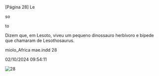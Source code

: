 [Página 28]
Le

so

to

Dizem que, em Lesoto, viveu um pequeno
dinossauro herbívoro e bípede que
chamaram de Lesothosaurus.

miolo_Africa mae.indd 28

02/10/2024 09:54:11

![28](./img/page_28-01.jpg)
